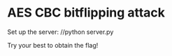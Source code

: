AES CBC bitflipping attack
==========================

Set up the server:
//python server.py

Try your best to obtain the flag!
